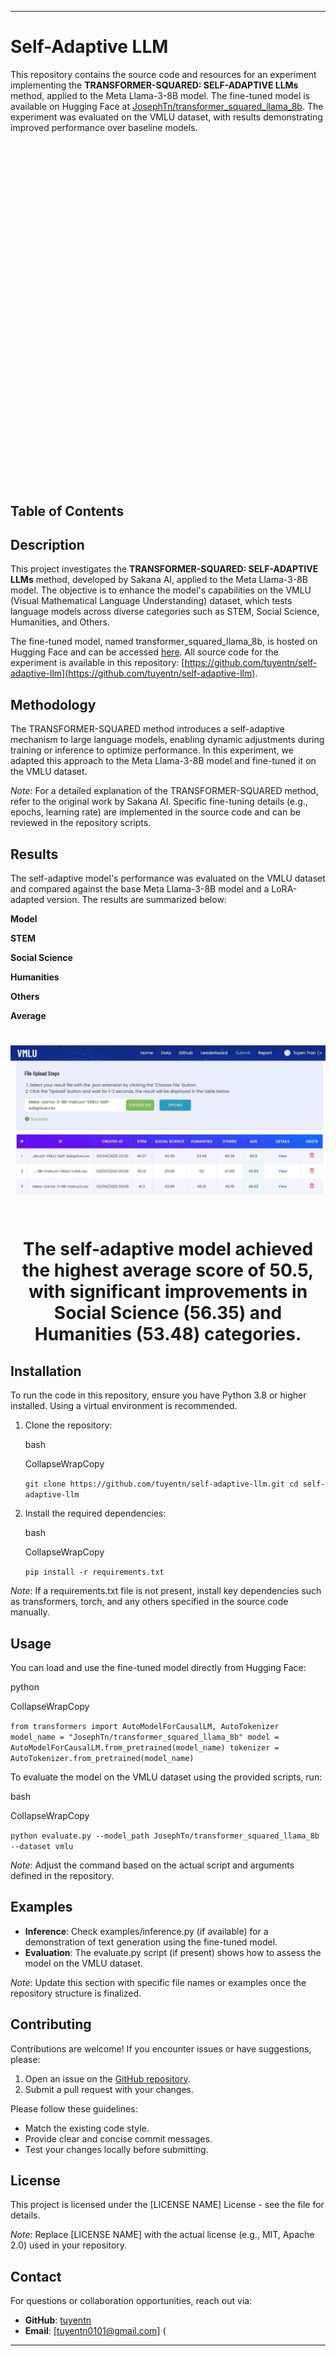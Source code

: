 * * *

Self-Adaptive LLM
=================

This repository contains the source code and resources for an experiment implementing the **TRANSFORMER-SQUARED: SELF-ADAPTIVE LLMs** method, applied to the Meta Llama-3-8B model. The fine-tuned model is available on Hugging Face at [JosephTn/transformer\_squared\_llama\_8b](https://huggingface.co/JosephTn/transformer_squared_llama_8b). The experiment was evaluated on the VMLU dataset, with results demonstrating improved performance over baseline models.

<h1 align="center">
  <a>
    <img width="500" src="assets/cover.gif"></a><br>
<br>    


Table of Contents
-----------------

Description
-----------

This project investigates the **TRANSFORMER-SQUARED: SELF-ADAPTIVE LLMs** method, developed by Sakana AI, applied to the Meta Llama-3-8B model. The objective is to enhance the model's capabilities on the VMLU (Visual Mathematical Language Understanding) dataset, which tests language models across diverse categories such as STEM, Social Science, Humanities, and Others.

The fine-tuned model, named transformer\_squared\_llama\_8b, is hosted on Hugging Face and can be accessed [here](https://huggingface.co/JosephTn/transformer_squared_llama_8b). All source code for the experiment is available in this repository: [https://github.com/tuyentn/self-adaptive-llm](https://github.com/tuyentn/self-adaptive-llm).

Methodology
-----------

The TRANSFORMER-SQUARED method introduces a self-adaptive mechanism to large language models, enabling dynamic adjustments during training or inference to optimize performance. In this experiment, we adapted this approach to the Meta Llama-3-8B model and fine-tuned it on the VMLU dataset.

_Note_: For a detailed explanation of the TRANSFORMER-SQUARED method, refer to the original work by Sakana AI. Specific fine-tuning details (e.g., epochs, learning rate) are implemented in the source code and can be reviewed in the repository scripts.

Results
-------

The self-adaptive model's performance was evaluated on the VMLU dataset and compared against the base Meta Llama-3-8B model and a LoRA-adapted version. The results are summarized below:

**Model**

**STEM**

**Social Science**

**Humanities**

**Others**

**Average**

<h1 align="center">
  <a>
    <img src="assets/result.jpg"></a><br>
<br>    


The self-adaptive model achieved the highest average score of **50.5**, with significant improvements in Social Science (56.35) and Humanities (53.48) categories.

Installation
------------

To run the code in this repository, ensure you have Python 3.8 or higher installed. Using a virtual environment is recommended.

1.  Clone the repository:
    
    bash
    
    CollapseWrapCopy
    
    `git clone https://github.com/tuyentn/self-adaptive-llm.git cd self-adaptive-llm`
    
2.  Install the required dependencies:
    
    bash
    
    CollapseWrapCopy
    
    `pip install -r requirements.txt`
    

_Note_: If a requirements.txt file is not present, install key dependencies such as transformers, torch, and any others specified in the source code manually.

Usage
-----

You can load and use the fine-tuned model directly from Hugging Face:

python

CollapseWrapCopy

`from transformers import AutoModelForCausalLM, AutoTokenizer model_name = "JosephTn/transformer_squared_llama_8b" model = AutoModelForCausalLM.from_pretrained(model_name) tokenizer = AutoTokenizer.from_pretrained(model_name)`

To evaluate the model on the VMLU dataset using the provided scripts, run:

bash

CollapseWrapCopy

`python evaluate.py --model_path JosephTn/transformer_squared_llama_8b --dataset vmlu`

_Note_: Adjust the command based on the actual script and arguments defined in the repository.

Examples
--------

*   **Inference**: Check examples/inference.py (if available) for a demonstration of text generation using the fine-tuned model.
*   **Evaluation**: The evaluate.py script (if present) shows how to assess the model on the VMLU dataset.

_Note_: Update this section with specific file names or examples once the repository structure is finalized.

Contributing
------------

Contributions are welcome! If you encounter issues or have suggestions, please:

1.  Open an issue on the [GitHub repository](https://github.com/tuyentn/self-adaptive-llm).
2.  Submit a pull request with your changes.

Please follow these guidelines:

*   Match the existing code style.
*   Provide clear and concise commit messages.
*   Test your changes locally before submitting.

License
-------

This project is licensed under the \[LICENSE NAME\] License - see the file for details.

_Note_: Replace \[LICENSE NAME\] with the actual license (e.g., MIT, Apache 2.0) used in your repository.

Contact
-------

For questions or collaboration opportunities, reach out via:

*   **GitHub**: [tuyentn](https://github.com/tuyentn)
*   **Email**: \[[tuyentn0101@gmail.com](mailto:tuyentn0101@gmail.com)\] (

* * *
